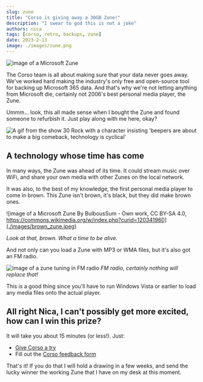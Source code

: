 ```yaml
---
slug: zune
title: "Corso is giving away a 30GB Zune!"
description: "I swear to god this is not a joke"
authors: nica
tags: [corso, retro, backups, zune]
date: 2023-2-13
image: ./images/zune.png
---
```


![image of a Microsoft Zune](./images/zune.png)

The Corso team is all about making sure that your data never goes away.
We've worked hard making the industry's only free and open-source tool for backing up Microsoft 365 data.
And that's why we're not letting anything from Microsoft die, certainly not 2006's best personal media player, the Zune.

Ummm… look, this all made sense when I bought the Zune and found someone to refurbish it. Just play along with me here, okay?

<!-- truncate -->

<div style={{textAlign: 'center'}}>

![A gif from the show 30 Rock with a character insisting 'beepers are about to make a big comeback, technology is cyclical'](./images/cyclical.gif)

</div>

## A technology whose time has come

In many ways, the Zune was ahead of its time. It could stream music over WiFi, and share your own media with other
Zunes on the local network.
<!-- vale proselint.Cliches = NO -->
It was also, to the best of my knowledge, the first personal media player to come in brown. This Zune isn't brown, it's black,
but they did make brown ones.
<!-- vale proselint.Cliches = YES -->

<div style={{textAlign: 'center'}}>

![image of a Microsoft Zune By BulbousSum - Own work, CC BY-SA 4.0, https://commons.wikimedia.org/w/index.php?curid=120341960](./images/brown_zune.jpeg)

</div>

*Look at that, brown. What a time to be alive.*

And not only can you load a Zune with MP3 or WMA files, but it's also got an FM radio.

![image of a zune tuning in FM radio](./images/radio_zune.jpeg)
*FM radio, certainly nothing will replace that!*

This is a good thing since you'll have to run Windows Vista or earlier to load any media files onto the actual player.

## All right Nica, I can't possibly get more excited, how can I win this prize?

It will take you about 15 minutes (or less!). Just:

* [Give Corso a try](https://corso.ll.vg/docs/quickstart/)
* Fill out the [Corso feedback form](https://forms.microsoft.com/r/mRVNKqeKDp)

That's it! If you do that I will hold a drawing in a few weeks, and send the lucky winner the working Zune that
I have on my desk at this moment.

